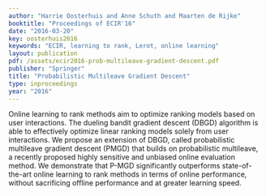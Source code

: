```yaml
---
author: "Harrie Oosterhuis and Anne Schuth and Maarten de Rijke"
booktitle: "Proceedings of ECIR'16"
date: "2016-03-20"
key: oosterhuis2016
keywords: "ECIR, learning to rank, Lerot, online learning"
layout: publication
pdf: /assets/ecir2016-prob-multileave-gradient-descent.pdf
publisher: "Springer"
title: "Probabilistic Multileave Gradient Descent"
type: inproceedings
year: "2016"
---
```


Online learning to rank methods aim to optimize ranking models based on user interactions. The dueling bandit gradient descent (DBGD) algorithm is able to effectively optimize linear ranking models solely from user interactions. We propose an extension of DBGD, called probabilistic multileave gradient descent (PMGD) that builds on probabilistic multileave, a recently proposed highly sensitive and unbiased online evaluation method. We demonstrate that P-MGD significantly outperforms state-of-the-art online learning to rank methods in terms of online performance, without sacrificing offline performance and at greater learning speed.

